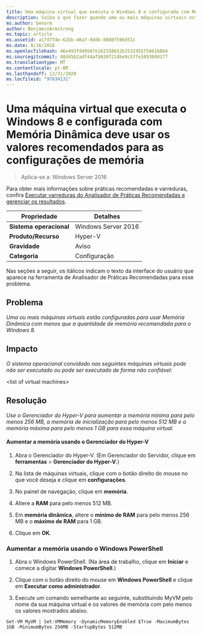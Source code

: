 ```yaml
---
title: Uma máquina virtual que executa o Windows 8 e configurada com Memória Dinâmica deve usar os valores recomendados para as configurações de memória
description: Saiba o que fazer quando uma ou mais máquinas virtuais estiverem configuradas para usar Memória Dinâmica com menos do que a quantidade de memória recomendada para o Windows 8.
ms.author: benarm
author: BenjaminArmstrong
ms.topic: article
ms.assetid: a17d774e-62bb-40a7-9ddb-80d07596d51c
ms.date: 8/16/2016
ms.openlocfilehash: 46e493fd49587e182338652b2532455f5861b864
ms.sourcegitcommit: 48d45b2adf44afb0207214be9c57fe589360d177
ms.translationtype: MT
ms.contentlocale: pt-BR
ms.lasthandoff: 12/31/2020
ms.locfileid: "97834131"
---
```

# <a name="a-virtual-machine-running-windows-8-and-configured-with-dynamic-memory-should-use-recommended-values-for-memory-settings"></a>Uma máquina virtual que executa o Windows 8 e configurada com Memória Dinâmica deve usar os valores recomendados para as configurações de memória

>Aplica-se a: Windows Server 2016

Para obter mais informações sobre práticas recomendadas e varreduras, confira [Executar varreduras do Analisador de Práticas Recomendadas e gerenciar os resultados](https://go.microsoft.com/fwlink/p/?LinkID=223177).

|Propriedade|Detalhes|
|-|-|
|**Sistema operacional**|Windows Server 2016|
|**Produto/Recurso**|Hyper-V|
|**Gravidade**|Aviso|
|**Categoria**|Configuração|

Nas seções a seguir, os itálicos indicam o texto da interface do usuário que aparece na ferramenta de Analisador de Práticas Recomendadas para esse problema.

## <a name="issue"></a>**Problema**
*Uma ou mais máquinas virtuais estão configuradas para usar Memória Dinâmica com menos que a quantidade de memória recomendada para o Windows 8.*

## <a name="impact"></a>**Impacto**
*O sistema operacional convidado nas seguintes máquinas virtuais pode não ser executado ou pode ser executado de forma não confiável:*

\<list of virtual machines>

## <a name="resolution"></a>**Resolução**
*Use o Gerenciador do Hyper-V para aumentar a memória mínima para pelo menos 256 MB, a memória de inicialização para pelo menos 512 MB e a memória máxima para pelo menos 1 GB para essa máquina virtual.*

#### <a name="increase-memory-using-hyper-v-manager"></a>Aumentar a memória usando o Gerenciador do Hyper-V

1.  Abra o Gerenciador do Hyper-V. (Em Gerenciador do Servidor, clique em **ferramentas**  >  **Gerenciador do Hyper-V**.)

2.  Na lista de máquinas virtuais, clique com o botão direito do mouse no que você deseja e clique em **configurações**.

3.  No painel de navegação, clique em **memória**.

4.  Altere a **RAM** para pelo menos 512 MB.

5.  Em **memória dinâmica**, altere o **mínimo de RAM** para pelo menos 256 MB e o **máximo de RAM** para 1 GB.

6.  Clique em **OK**.

### <a name="increase-memory-using-windows-powershell"></a>Aumentar a memória usando o Windows PowerShell

1.  Abra o Windows PowerShell. (Na área de trabalho, clique em **Iniciar** e comece a digitar **Windows PowerShell**.)

2.  Clique com o botão direito do mouse em **Windows PowerShell** e clique em **Executar como administrador**.

3.  Execute um comando semelhante ao seguinte, substituindo MyVM pelo nome da sua máquina virtual e os valores de memória com pelo menos os valores mostrados abaixo.

```
Get-VM MyVM | Set-VMMemory -DynamicMemoryEnabled $True -MaximumBytes 1GB -MinimumBytes 256MB -StartupBytes 512MB
```




